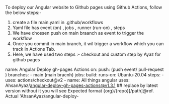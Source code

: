 To deploy our Angular website to Github pages using Github Actions, follow the below steps:-
1) create a file main.yaml in .github/workflows
2) Yaml file has event (on) , jobs , runner (run-on) , steps
3) We have chossen push on main braanch as event to trigger the workflow
4) Once you commit in main branch, it wil trigger a workflow which you can track in Actions Tab.
5) Here, we have used two steps :- checkout and custom step by Ayaz for github pages
  
  
  name: Angular Deploy gh-pages Actions
  on: 
    push:  (push event/ pull-request )
      branches:
      - main   (main bracnh)
  jobs:
   build:
    runs-on: Ubuntu-20.04
    steps:
    - uses: actions/checkout@v2
    - name: All things angular
      uses: AhsanAyaz/angular-deploy-gh-pages-actions@v1.3.1 ## replace by latest version without it you will see Expected format {org}/{repo}[/path]@ref. Actual 'AhsanAyaz/angular-deploy-
